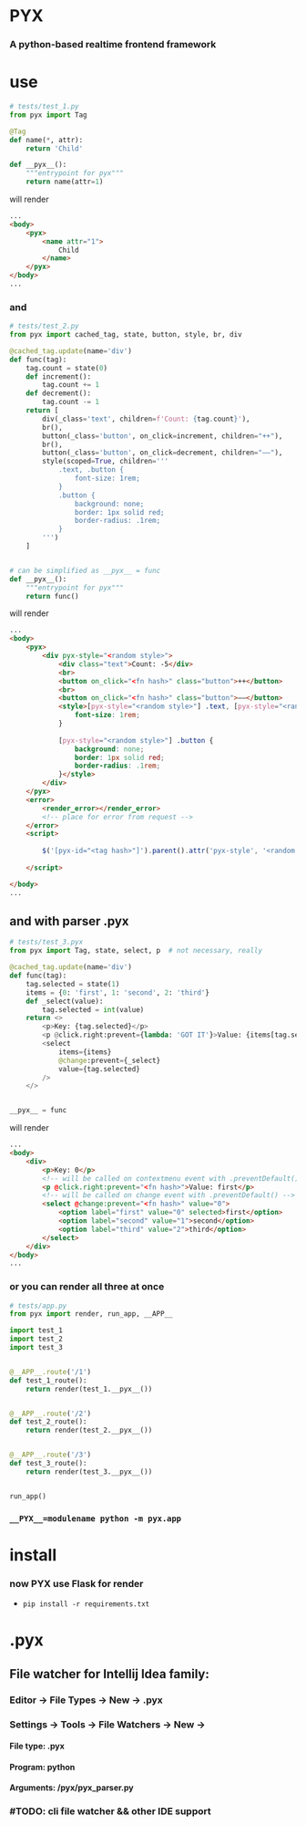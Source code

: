 # PYX
### A python-based realtime frontend framework

# use
```python
# tests/test_1.py
from pyx import Tag

@Tag
def name(*, attr):
    return 'Child'

def __pyx__():
    """entrypoint for pyx"""
    return name(attr=1)
```
will render
```html
...
<body>
    <pyx>
        <name attr="1">
            Child
        </name>
    </pyx>
</body>
...
```
### and
```python
# tests/test_2.py
from pyx import cached_tag, state, button, style, br, div

@cached_tag.update(name='div')
def func(tag):
    tag.count = state(0)
    def increment():
        tag.count += 1
    def decrement():
        tag.count -= 1
    return [
        div(_class='text', children=f'Count: {tag.count}'),
        br(),
        button(_class='button', on_click=increment, children="++"),
        br(),
        button(_class='button', on_click=decrement, children="––"),
        style(scoped=True, children='''
            .text, .button {
                font-size: 1rem;
            }
            .button {
                background: none;
                border: 1px solid red;
                border-radius: .1rem;
            }
        ''')
    ]


# can be simplified as __pyx__ = func
def __pyx__():
    """entrypoint for pyx"""
    return func()

```
will render
```html
...
<body>
    <pyx>
        <div pyx-style="<random style>">
            <div class="text">Count: -5</div>
            <br>
            <button on_click="<fn hash>" class="button">++</button>
            <br>
            <button on_click="<fn hash>" class="button">––</button>
            <style>[pyx-style="<random style>"] .text, [pyx-style="<random style>"] .button {
                font-size: 1rem;
            }
    
            [pyx-style="<random style>"] .button {
                background: none;
                border: 1px solid red;
                border-radius: .1rem;
            }</style>
        </div>
    </pyx>
    <error>
        <render_error></render_error>
        <!-- place for error from request -->
    </error>
    <script>
    
        $('[pyx-id="<tag hash>"]').parent().attr('pyx-style', '<random style>')
    
    </script>

</body>
...
```
## and with parser .pyx
```python
# tests/test_3.pyx
from pyx import Tag, state, select, p  # not necessary, really

@cached_tag.update(name='div')
def func(tag):
    tag.selected = state(1)
    items = {0: 'first', 1: 'second', 2: 'third'}
    def _select(value):
        tag.selected = int(value)
    return <>
        <p>Key: {tag.selected}</p>
        <p @click.right:prevent={lambda: 'GOT IT'}>Value: {items[tag.selected]}</p>
        <select
            items={items}
            @change:prevent={_select}
            value={tag.selected}
        />
    </>


__pyx__ = func
```
will render
```html
...
<body>
    <div>
        <p>Key: 0</p>
        <!-- will be called on contextmenu event with .preventDefault() -->
        <p @click.right:prevent="<fn hash>">Value: first</p>
        <!-- will be called on change event with .preventDefault() -->
        <select @change:prevent="<fn hash>" value="0">
            <option label="first" value="0" selected>first</option>
            <option label="second" value="1">second</option>
            <option label="third" value="2">third</option>
        </select>
    </div>
</body>
...
```
### or you can render all three at once
```python
# tests/app.py
from pyx import render, run_app, __APP__

import test_1
import test_2
import test_3


@__APP__.route('/1')
def test_1_route():
    return render(test_1.__pyx__())


@__APP__.route('/2')
def test_2_route():
    return render(test_2.__pyx__())


@__APP__.route('/3')
def test_3_route():
    return render(test_3.__pyx__())


run_app()

```
### `__PYX__=modulename python -m pyx.app`

# install
### now PYX use Flask for render
- `pip install -r requirements.txt`

# .pyx
## File watcher for Intellij Idea family:
### Editor -> File Types -> New -> .pyx
### Settings -> Tools -> File Watchers -> New ->
#### File type: .pyx
#### Program: python
#### Arguments: <project path>/pyx/pyx_parser.py
### #TODO: cli file watcher && other IDE support

